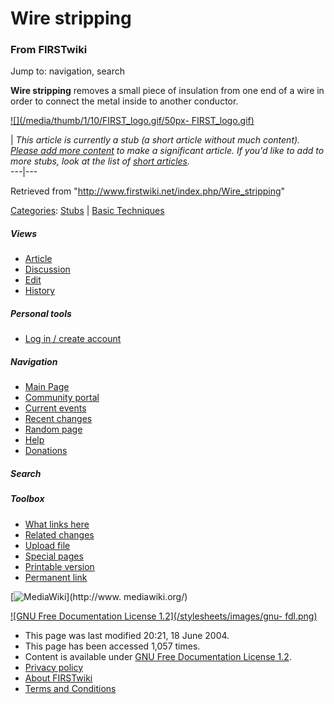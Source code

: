 # Wire stripping

### From FIRSTwiki

Jump to: navigation, search

**Wire stripping** removes a small piece of insulation from one end of a wire in order to connect the metal inside to another conductor. 

[![](/media/thumb/1/10/FIRST_logo.gif/50px-
FIRST_logo.gif)](/index.php/Image:FIRST_logo.gif "" )

|  _This article is currently a stub (a short article without much content).
[Please add more
content](http://www.firstwiki.net/index.php?title=Wire_stripping&action=edit
"http://www.firstwiki.net/index.php?title=Wire_stripping&action=edit" ) to
make a significant article. If you'd like to add to more stubs, look at the
list of [short articles](/index.php/Special:Shortpages "Special:Shortpages"
)._  
---|---  
  
Retrieved from "<http://www.firstwiki.net/index.php/Wire_stripping>"

[Categories](/index.php?title=Special:Categories&article=Wire_stripping
"Special:Categories" ): [Stubs](/index.php/Category:Stubs "Category:Stubs" ) |
[Basic Techniques](/index.php/Category:Basic_Techniques "Category:Basic
Techniques" )

##### Views

  * [Article](/index.php/Wire_stripping)
  * [Discussion](/index.php?title=Talk:Wire_stripping&action=edit)
  * [Edit](/index.php?title=Wire_stripping&action=edit)
  * [History](/index.php?title=Wire_stripping&action=history)

##### Personal tools

  * [Log in / create account](/index.php?title=Special:Userlogin&returnto=Wire_stripping)

[](/index.php/Main_Page "Main Page" )

##### Navigation

  * [Main Page](/index.php/Main_Page)
  * [Community portal](/index.php/FIRSTwiki:Community_portal)
  * [Current events](/index.php/Current_events)
  * [Recent changes](/index.php/Special:Recentchanges)
  * [Random page](/index.php/Special:Random)
  * [Help](/index.php/Help:Contents)
  * [Donations](/index.php/FIRSTwiki:Site_support)

##### Search



##### Toolbox

  * [What links here](/index.php/Special:Whatlinkshere/Wire_stripping)
  * [Related changes](/index.php/Special:Recentchangeslinked/Wire_stripping)
  * [Upload file](/index.php/Special:Upload)
  * [Special pages](/index.php/Special:Specialpages)
  * [Printable version](/index.php?title=Wire_stripping&printable=yes)
  * [Permanent link](/index.php?title=Wire_stripping&oldid=39575)

[![MediaWiki](/skins/common/images/poweredby_mediawiki_88x31.png)](http://www.
mediawiki.org/)

[![GNU Free Documentation License 1.2](/stylesheets/images/gnu-
fdl.png)](http://www.gnu.org/copyleft/fdl.html)

  * This page was last modified 20:21, 18 June 2004.
  * This page has been accessed 1,057 times.
  * Content is available under [GNU Free Documentation License 1.2](http://www.gnu.org/copyleft/fdl.html "http://www.gnu.org/copyleft/fdl.html" ).
  * [Privacy policy](/index.php/FIRSTwiki:Privacy_policy "FIRSTwiki:Privacy policy" )
  * [About FIRSTwiki](/index.php/FIRSTwiki:About "FIRSTwiki:About" )
  * [Terms and Conditions](/index.php/FIRSTwiki:Terms_and_conditions "FIRSTwiki:Terms and conditions" )

